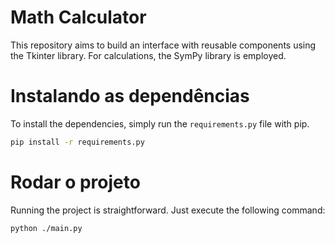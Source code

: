 # Math Calculator
This repository aims to build an interface with reusable components using the Tkinter library. For calculations, the SymPy library is employed.

# Instalando as dependências
To install the dependencies, simply run the `requirements.py` file with pip.
```bash
pip install -r requirements.py
```

# Rodar o projeto
Running the project is straightforward. Just execute the following command:
```bash
python ./main.py
```
